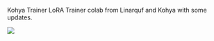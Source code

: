 Kohya Trainer
LoRA Trainer colab from Linarquf  and Kohya with some updates.


[![](https://img.shields.io/static/v1?message=Open%20in%20Colab&logo=googlecolab&labelColor=5c5c5c&color=0f80c1&label=%20&style=flat)](https://colab.research.google.com/github/konokomi/kohya/blob/main/kohya-LoRA-dreambooth.ipynb)
